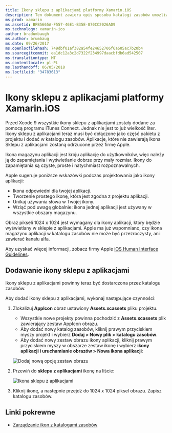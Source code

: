```yaml
---
title: Ikony sklepu z aplikacjami platformy Xamarin.iOS
description: Ten dokument zawiera opis sposobu katalogi zasobów umożliwia zarządzanie ikona Sklepu z aplikacjami dla aplikacji platformy Xamarin.iOS. Wcześniej ikony sklepu z aplikacjami zostały zarządzanych za pomocą programu iTunes Connect.
ms.prod: xamarin
ms.assetid: BFB5665A-F557-46E1-B35E-870CC2026AD9
ms.technology: xamarin-ios
author: bradumbaugh
ms.author: brumbaug
ms.date: 09/26/2017
ms.openlocfilehash: 749dbf01af382a54fe24652706f6a605ac7b20b4
ms.sourcegitcommit: ea1dc12a3c2d7322f234997daacbfdb6ad542507
ms.translationtype: MT
ms.contentlocale: pl-PL
ms.lasthandoff: 06/05/2018
ms.locfileid: "34783613"
---
```

# <a name="app-store-icons-in-xamarinios"></a>Ikony sklepu z aplikacjami platformy Xamarin.iOS

Przed Xcode 9 wszystkie ikony sklepu z aplikacjami zostały dodane za pomocą programu iTunes Connect. Jednak nie jest to już wielkość liter. Ikony sklepu z aplikacjami teraz musi być dołączone jako część pakietu z projektu i dodać w katalogu zasobów. Aplikacje, które nie zawierają ikona Sklepu z aplikacjami zostaną odrzucone przez firmę Apple.

Ikona magazynu aplikacji jest kroju aplikację do użytkowników, więc należy ją do zapamiętania i wyświetlanie dobrze przy mały rozmiar. Ikony do zapamiętania są czyste, proste i natychmiast rozpoznawalnych.

Apple sugeruje poniższe wskazówki podczas projektowania jako ikony aplikacji:

- Ikona odpowiedni dla twojej aplikacji.
- Tworzenie prostego ikonę, która jest zgodna z projektu aplikacji.
- Unikaj używania słowa w Twojej ikony.
- Wziąć pod uwagę globalnie: ikona jednej aplikacji jest używany w wszystkie obszary magazynu.

Obraz pikseli 1024 x 1024 jest wymagany dla ikony aplikacji, który będzie wyświetlany w sklepie z aplikacjami.  Apple ma już wspomniano, czy ikona magazynu aplikacji w katalogu zasobów nie może być przezroczysty, ani zawierać kanału alfa.

Aby uzyskać więcej informacji, zobacz firmy Apple [iOS Human Interface Guidelines](https://developer.apple.com/ios/human-interface-guidelines/icons-and-images/image-size-and-resolution/).

## <a name="adding-an-app-store-icon"></a>Dodawanie ikony sklepu z aplikacjami

Ikony sklepu z aplikacjami powinny teraz być dostarczona przez katalogu zasobów. 

Aby dodać ikony sklepu z aplikacjami, wykonaj następujące czynności:

1. Zlokalizuj **AppIcon** obraz ustawiony **Assets.xcassets** pliku projektu. 
    - Wszystkie nowe projekty powinna pochodzić z **Assets.xcassets** plik zawierający zestaw AppIcon obrazu.
    - Aby dodać nowy katalog zasobów, kliknij prawym przyciskiem myszy projekt i wybierz **Dodaj > Nowy plik > katalogu zasobów**.
    - Aby dodać nowy zestaw obrazu ikony aplikacji, kliknij prawym przyciskiem myszy w obszarze zestaw ikonę i wybierz **ikony aplikacji i uruchamianie obrazów > Nowa ikona aplikacji**:
    
    ![Dodaj nową opcję zestaw obrazu](app-store-icon-images/image1.png)

2. Przewiń do **sklepu z aplikacjami** ikonę na liście:

    ![Ikona sklepu z aplikacjami](app-store-icon-images/image2.png)

3. Kliknij ikonę, a następnie przejdź do 1024 x 1024 piksel obrazu. Zapisz katalogu zasobów.




## <a name="related-links"></a>Linki pokrewne

- [Zarządzanie ikon z katalogami zasobów](~/ios/app-fundamentals/images-icons/app-icons.md#managing)
